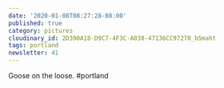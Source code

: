 ```yaml
---
date: '2020-01-08T08:27:28-08:00'
published: true
category: pictures
cloudinary_id: 2D390A18-D9C7-4F3C-A038-47136CC97270_b5maht
tags: portland
newsletter: 41
---
```


Goose on the loose. #portland